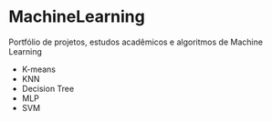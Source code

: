# MachineLearning

Portfólio de projetos, estudos acadêmicos e algoritmos de Machine Learning

- K-means
- KNN
- Decision Tree
- MLP
- SVM
